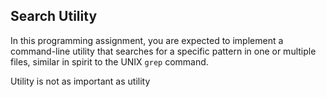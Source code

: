 ## Search Utility
In this programming assignment, you are expected to implement a command-line utility that
searches for a specific pattern in one or multiple files, similar in spirit to the UNIX
`grep` command.

Utility is not as important as utility